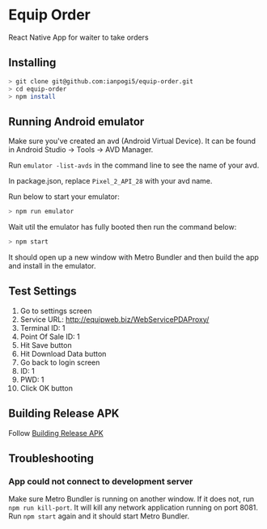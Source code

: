 # Equip Order

React Native App for waiter to take orders

## Installing

```bash
> git clone git@github.com:ianpogi5/equip-order.git
> cd equip-order
> npm install
```

## Running Android emulator

Make sure you've created an avd (Android Virtual Device). It can be found in Android Studio -> Tools -> AVD Manager.

Run `emulator -list-avds` in the command line to see the name of your avd.

In package.json, replace `Pixel_2_API_28` with your avd name.

Run below to start your emulator:

```bash
> npm run emulator
```

Wait util the emulator has fully booted then run the command below:

```bash
> npm start
```

It should open up a new window with Metro Bundler and then build the app and install in the emulator.

## Test Settings

1. Go to settings screen
2. Service URL: http://equipweb.biz/WebServicePDAProxy/
3. Terminal ID: 1
4. Point Of Sale ID: 1
5. Hit Save button
6. Hit Download Data button
7. Go back to login screen
8. ID: 1
9. PWD: 1
10. Click OK button

## Building Release APK

Follow [Building Release APK](docs/BUILD.md)

## Troubleshooting

### App could not connect to development server

Make sure Metro Bundler is running on another window. If it does not, run `npm run kill-port`. It will kill any network application running on port 8081. Run `npm start` again and it should start Metro Bundler.
